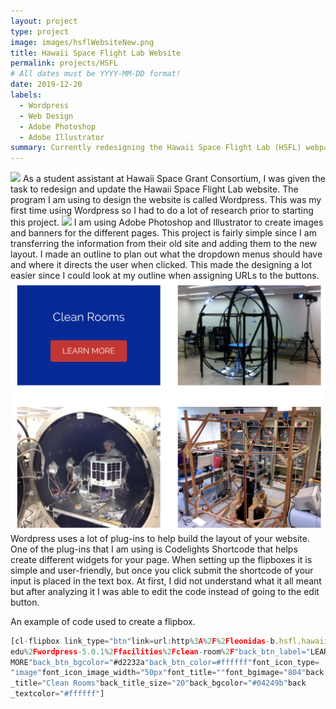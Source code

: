 ```yaml
---
layout: project
type: project
image: images/hsflWebsiteNew.png
title: Hawaii Space Flight Lab Website 
permalink: projects/HSFL
# All dates must be YYYY-MM-DD format!
date: 2019-12-20
labels:
  - Wordpress 
  - Web Design 
  - Adobe Photoshop 
  - Adobe Illustrator 
summary: Currently redesigning the Hawaii Space Flight Lab (HSFL) webpage.
---
```


<img class="ui image center" src="{{ site.baseurl }}/images/Old2.png">
As a student assistant at Hawaii Space Grant Consortium, I was given the task to redesign and update the Hawaii Space Flight Lab website. The program I am using to design the website is called Wordpress. This was my first time using Wordpress so I had to do a lot of research prior to starting this project. 

<img class="ui medium left floated rounded image" src="../images/homePage.png">
I am using Adobe Photoshop and Illustrator to create images and banners for the different pages. This project is fairly simple since I am transferring the information from their old site and adding them to the new layout. I made an outline to plan out what the dropdown menus should have and where it directs the user when clicked. This made the designing a lot easier since I could look at my outline when assigning URLs to the buttons. 

<img class="ui medium right floated rounded image" src="../images/flipBox.png">
Wordpress uses a lot of plug-ins to help build the layout of your website. One of the plug-ins that I am using is Codelights Shortcode that helps create different widgets for your page. When setting up the flipboxes it is simple and user-friendly, but once you click submit the shortcode of your input is placed in the text box. At first, I did not understand what it all meant but after analyzing it I was able to edit the code instead of going to the edit button. 

An example of code used to create a flipbox. 
```js
[cl-flipbox link_type="btn"link=url:http%3A%2F%2Fleonidas-b.hsfl.hawaii.
edu%2Fwordpress-5.0.1%2Ffacilities%2Fclean-room%2F"back_btn_label="LEARN
MORE"back_btn_bgcolor="#d2232a"back_btn_color=#ffffff"font_icon_type=
"image"font_icon_image_width="50px"font_title=""font_bgimage="804"back
_title="Clean Rooms"back_title_size="20"back_bgcolor="#04249b"back
_textcolor="#ffffff"] 
```

